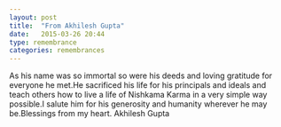 ```yaml
---
layout: post
title:  "From Akhilesh Gupta"
date:   2015-03-26 20:44
type: remembrance
categories: remembrances
---
```


As his name was so immortal so were his deeds and loving gratitude for everyone he met.He sacrificed his life for his principals and ideals and teach others how to live a life of Nishkama Karma in a very simple way possible.I salute him for his generosity and humanity wherever he may be.Blessings from my heart.  Akhilesh Gupta
